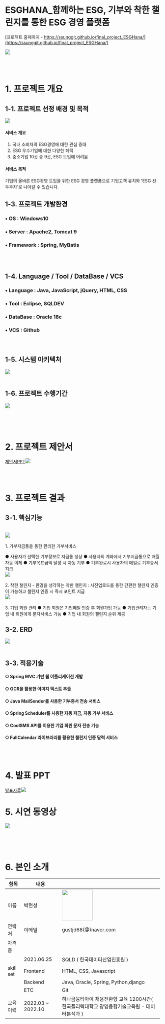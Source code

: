 # ESGHANA_함께하는 ESG, 기부와 착한 챌린지를 통한 ESG 경영 플랫폼

[프로젝트 홈페이지 - https://ssunggit.github.io/final_project_ESGHana/](https://ssunggit.github.io/final_project_ESGHana/)

<img src="title.png"/><br><br><br><br>

# 1. 프로젝트 개요

## 1-1. 프로젝트 선정 배경 및 목적
<img src="배경.jpg"/><br>
#### 서비스 개요
1. 국내 소비자의 ESG경영에 대한 관심 증대
2. ESG 우수기업에 대한 다양한 혜택
3. 중소기업 10곳 중 9곳, ESG 도입에 어려움 

#### 서비스 목적
기업의 올바른 ESG경영 도입을 위한 ESG 경영 플랫폼으로 기업고객 유치와 'ESG 선두주자'로 나아갈 수 있습니다.

## 1-3. 프로젝트 개발환경
### • OS : Windows10<br>
### • Server : Apache2, Tomcat 9<br>
### • Framework : Spring, MyBatis
<br><br>

## 1-4. Language / Tool / DataBase / VCS
### • Language : Java, JavaScript, jQuery, HTML, CSS <br>
### • Tool : Eclipse, SQLDEV<br>
### • DataBase : Oracle 18c<br>
### • VCS : Github<br><br><br>


## 1-5. 시스템 아키텍처
<img src="시스템아키텍처.png"/><br><br>


## 1-6. 프로젝트 수행기간
<img src="간트.png"/><br><br>


<br><br>

# 2. 프로젝트 제안서
[제안서PPT<img src="제안서.jpg"/>](/2260341019_정의정_제안서.pdf)<br>

<br> <br> 


# 3. 프로젝트 결과

## 3-1. 핵심기능
<br>
<img src="기능1.PNG"/><br><br>
1. 기부저금통을 통한 편리한 기부서비스

● 사용자가 선택한 기부정보로 저금통 생상
● 사용자의 계좌에서 기부저금통으로 매월 자동 이체
● 기부목표금액 달성 시 자동 기부
● 기부완료시 사용자의 메일로 기부증서 지급
<br>
<img src="기능2.png"/><br><br>
2. 착한 챌린지 - 환경을 생각하는 착한 챌린지
: 사진업로드를 통한 간편한 챌린지 인증이 가능하고 챌린지 인증 시 즉시 포인트 지급
<br>
<img src="기능3.png"/><br><br>
3. 기업 회원 관리
● 기업 회원은 기업메일 인증 후 회원가입 가능
● 기업관리자는 기업 내 회원에게 문자서비스 가능
● 기업 내 회원의 챌린지 순위 제공




## 3-2. ERD
<img src="erd.png"/><br><br>


## 3-3. 적용기술
#### ○ Spring MVC 기반 웹 어플리케이션 개발
#### ○ OCR을 활용한 이미지 텍스트 추출
#### ○ Java MailSender를 사용한 기부증서 전송 서비스
#### ○ Spring Scheduler를 사용한 자동 저금, 자동 기부 서비스
#### ○ CoolSMS API를 이용한 기업 회원 문자 전송 기능
#### ○ FullCalendar 라이브러리를 활용한 챌린지 인증 달력 서비스
<br><br>

  
# 4. 발표 PPT
[발표자료<img src="title.png"/>](/2260341019_정의정_PPT.pdf)<br>

# 5. 시연 동영상 
[<img src="영상메인.jpg"/>](https://youtu.be/r1HVrnodi14)


<br><br><br>
 
# 6. 본인 소개

|항목|내용||
|-----|---------------------------|----|
|이름 |박현성| <img src="itisme.jpg" width="100" />|
|연락처 | 이메일 | gustjd68(@)naver.com|
|자격증| 
| | 2021.06.25 | SQLD ( 한국데이터산업진흥원 ) |
|skill set| Frontend | HTML, CSS, Javascript |
| | Backend | Java, Oracle, Spring, Python,django |
| | ETC | Git
|교육이력| 2022.03 ~ 2022.10 | 하나금융티아이 채용전환형 교육 1200시간( 한국폴리텍대학교 광명융합기술교육원 - 데이터분석과 ) |


